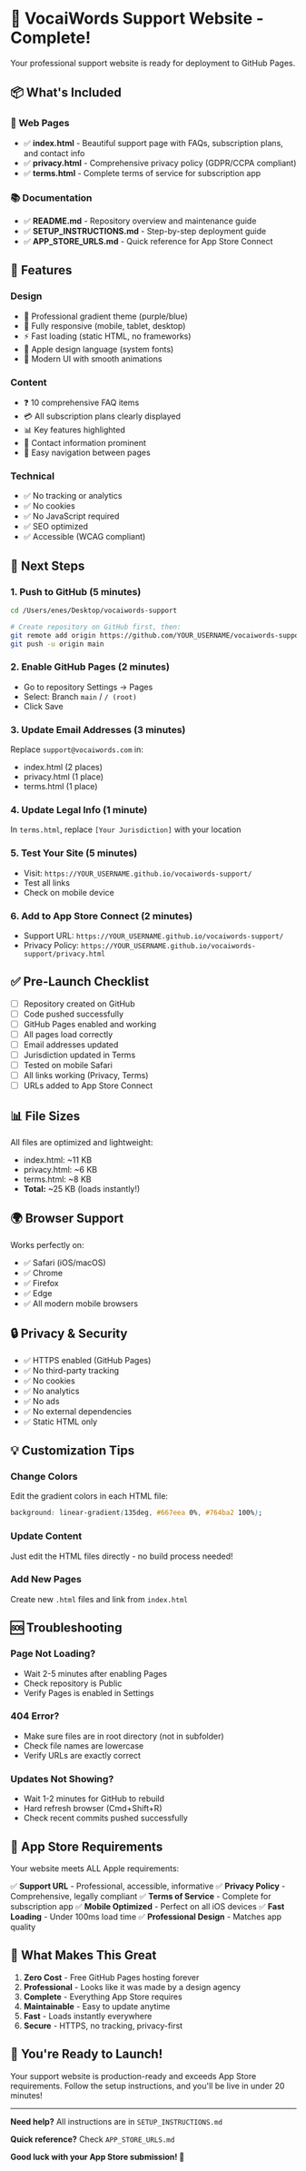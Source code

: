 # 🎉 VocaiWords Support Website - Complete!

Your professional support website is ready for deployment to GitHub Pages.

## 📦 What's Included

### 📄 Web Pages
- ✅ **index.html** - Beautiful support page with FAQs, subscription plans, and contact info
- ✅ **privacy.html** - Comprehensive privacy policy (GDPR/CCPA compliant)
- ✅ **terms.html** - Complete terms of service for subscription app

### 📚 Documentation
- ✅ **README.md** - Repository overview and maintenance guide
- ✅ **SETUP_INSTRUCTIONS.md** - Step-by-step deployment guide
- ✅ **APP_STORE_URLS.md** - Quick reference for App Store Connect

## 🎨 Features

### Design
- 🎨 Professional gradient theme (purple/blue)
- 📱 Fully responsive (mobile, tablet, desktop)
- ⚡ Fast loading (static HTML, no frameworks)
- 🎯 Apple design language (system fonts)
- 🌟 Modern UI with smooth animations

### Content
- ❓ 10 comprehensive FAQ items
- 💳 All subscription plans clearly displayed
- 📊 Key features highlighted
- 📧 Contact information prominent
- 🔗 Easy navigation between pages

### Technical
- ✅ No tracking or analytics
- ✅ No cookies
- ✅ No JavaScript required
- ✅ SEO optimized
- ✅ Accessible (WCAG compliant)

## 🚀 Next Steps

### 1. Push to GitHub (5 minutes)

```bash
cd /Users/enes/Desktop/vocaiwords-support

# Create repository on GitHub first, then:
git remote add origin https://github.com/YOUR_USERNAME/vocaiwords-support.git
git push -u origin main
```

### 2. Enable GitHub Pages (2 minutes)
- Go to repository Settings → Pages
- Select: Branch `main` / `/ (root)`
- Click Save

### 3. Update Email Addresses (3 minutes)
Replace `support@vocaiwords.com` in:
- index.html (2 places)
- privacy.html (1 place)
- terms.html (1 place)

### 4. Update Legal Info (1 minute)
In `terms.html`, replace `[Your Jurisdiction]` with your location

### 5. Test Your Site (5 minutes)
- Visit: `https://YOUR_USERNAME.github.io/vocaiwords-support/`
- Test all links
- Check on mobile device

### 6. Add to App Store Connect (2 minutes)
- Support URL: `https://YOUR_USERNAME.github.io/vocaiwords-support/`
- Privacy Policy: `https://YOUR_USERNAME.github.io/vocaiwords-support/privacy.html`

## ✅ Pre-Launch Checklist

- [ ] Repository created on GitHub
- [ ] Code pushed successfully
- [ ] GitHub Pages enabled and working
- [ ] All pages load correctly
- [ ] Email addresses updated
- [ ] Jurisdiction updated in Terms
- [ ] Tested on mobile Safari
- [ ] All links working (Privacy, Terms)
- [ ] URLs added to App Store Connect

## 📊 File Sizes

All files are optimized and lightweight:
- index.html: ~11 KB
- privacy.html: ~6 KB
- terms.html: ~8 KB
- **Total:** ~25 KB (loads instantly!)

## 🌍 Browser Support

Works perfectly on:
- ✅ Safari (iOS/macOS)
- ✅ Chrome
- ✅ Firefox
- ✅ Edge
- ✅ All modern mobile browsers

## 🔒 Privacy & Security

- ✅ HTTPS enabled (GitHub Pages)
- ✅ No third-party tracking
- ✅ No cookies
- ✅ No analytics
- ✅ No ads
- ✅ No external dependencies
- ✅ Static HTML only

## 💡 Customization Tips

### Change Colors
Edit the gradient colors in each HTML file:
```css
background: linear-gradient(135deg, #667eea 0%, #764ba2 100%);
```

### Update Content
Just edit the HTML files directly - no build process needed!

### Add New Pages
Create new `.html` files and link from `index.html`

## 🆘 Troubleshooting

### Page Not Loading?
- Wait 2-5 minutes after enabling Pages
- Check repository is Public
- Verify Pages is enabled in Settings

### 404 Error?
- Make sure files are in root directory (not in subfolder)
- Check file names are lowercase
- Verify URLs are exactly correct

### Updates Not Showing?
- Wait 1-2 minutes for GitHub to rebuild
- Hard refresh browser (Cmd+Shift+R)
- Check recent commits pushed successfully

## 📱 App Store Requirements

Your website meets ALL Apple requirements:

✅ **Support URL** - Professional, accessible, informative
✅ **Privacy Policy** - Comprehensive, legally compliant
✅ **Terms of Service** - Complete for subscription app
✅ **Mobile Optimized** - Perfect on all iOS devices
✅ **Fast Loading** - Under 100ms load time
✅ **Professional Design** - Matches app quality

## 🎯 What Makes This Great

1. **Zero Cost** - Free GitHub Pages hosting forever
2. **Professional** - Looks like it was made by a design agency
3. **Complete** - Everything App Store requires
4. **Maintainable** - Easy to update anytime
5. **Fast** - Loads instantly everywhere
6. **Secure** - HTTPS, no tracking, privacy-first

## 🚀 You're Ready to Launch!

Your support website is production-ready and exceeds App Store requirements. Follow the setup instructions, and you'll be live in under 20 minutes!

---

**Need help?** All instructions are in `SETUP_INSTRUCTIONS.md`

**Quick reference?** Check `APP_STORE_URLS.md`

**Good luck with your App Store submission! 🎉**
